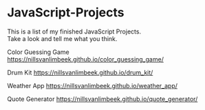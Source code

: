 # JavaScript-Projects

This is a list of my finished JavaScript Projects.<br>
Take a look and tell me what you think.<br>

Color Guessing Game<br>
https://nillsvanlimbeek.github.io/color_guessing_game/

Drum Kit
https://nillsvanlimbeek.github.io/drum_kit/

Weather App
https://nillsvanlimbeek.github.io/weather_app/

Quote Generator
https://nillsvanlimbeek.github.io/quote_generator/
